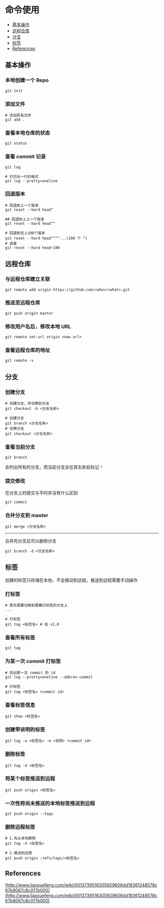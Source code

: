 # 命令使用

- [基本操作](#基本操作)
- [远程仓库](#远程仓库)
- [分支](#分支)
- [标签](#标签)
- [References](#references)

## 基本操作

### 本地创建一个 Repo

```shell
git init
```

### 添加文件

```shell
# 添加所有文件
git add .
```

### 查看本地仓库的状态

```shell
git status
```

### 查看 commit 记录

```shell
git log

# 打印出一行的格式
git log --pretty=oneline
```

### 回退版本

```shell
# 回退到上一个版本
git reset --hard head^

## 回退到上上一个版本
git reset --hard head^^

# 回退到往上100个版本
git reset --hard head^^^^...(100 个 ^)
# 或者
git reset --hard head~100
```

## 远程仓库

### 与远程仓库建立关联

```shell
git remote add origin https://github.com/<who>/<what>.git
```

### 推送至远程仓库

```shell
git push origin master
```

### 修改用户名后，修改本地 URL

```shell
git remote set-url origin <new url>
```

### 查看远程仓库的地址

```shell
git remote -v
```

## 分支

### 创建分支

```shell
# 创建分支，并切换到分支
git checkout -b <分支名称>

# 创建分支
git branch <分支名称>
# 切换分支
git checkout <分支名称>
```

### 查看当前分支

```shell
git branch
```

会列出所有的分支，而当前分支会在其名称前标记 `*`

### 提交修改

在分支上的提交与平时并没有什么区别

```shell
git commit
```

### 合并分支到 master

```shell
git merge <分支名称>
```

---

合并完分支后可以删除分支

```shell
git branch -d <分支名称>
```

## 标签

创建的标签只存储在本地，不会推动到远程，推送到远程需要手动操作

### 打标签

```shell
# 首先需要切换到需要打标签的分支上
...

# 打标签
git tag <标签名> # 如 v1.0
```

### 查看所有标签

```shell
git tag
```

### 为某一次 commit 打标签

```shell
# 找出那一次 commit 的 id
git log --pretty=oneline --abbrev-commit

# 打标签
git tag <标签名> <commit id>
```

### 查看标签信息

```shell
git show <标签名>
```

### 创建带说明的标签

```shell
git tag -a <标签名> -m <说明> <commit id>
```

### 删除标签

```shell
git tag -d <标签名>
```

### 将某个标签推送到远程

```shell
git push origin <标签名>
```

### 一次性将尚未推送的本地标签推送到远程

```shell
git push origin --tags
```

### 删除远程标签

```shell
# 1.先从本地删除
git tag -d <标签名>

# 2.推送到远程
git push origin :refs/tags/<标签名>
```

## References

[http://www.liaoxuefeng.com/wiki/0013739516305929606dd18361248578c67b8067c8c017b000](http://www.liaoxuefeng.com/wiki/0013739516305929606dd18361248578c67b8067c8c017b000)


